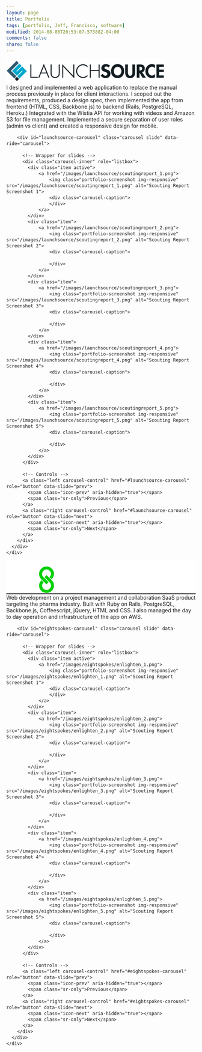 ```yaml
---
layout: page
title: Portfolio
tags: [portfolio, Jeff, Francisco, software]
modified: 2014-08-08T20:53:07.573882-04:00
comments: false
share: false
---
```


<div class="panel-group" id="accordion" role="tablist" aria-multiselectable="true">
  <div class="panel panel-default portfolio-panel">
    <div class="panel-heading" role="tab" id="portfolioHeading1">
		<a class="collapsed panel-title portfolio-item-title" role="button" data-toggle="collapse" data-parent="#accordion" href="#portfolioItem1" aria-expanded="true" aria-controls="portfolioItem1">
		  <img class="portfolio-item-img" src="/images/launchsource-logo.png"/>
		</a>
    </div>
    <div id="portfolioItem1" class="panel-collapse collapse" role="tabpanel" aria-labelledby="portfolioHeading1">
      <div class="panel-body">
        I designed and implemented a web application to replace the manual process previously in place for client interactions. I scoped out the requirements, produced a design spec, then implemented the app from frontend (HTML, CSS, Backbone.js) to backend (Rails, PostgreSQL, Heroku.) Integrated with the Wistia API for working with videos and Amazon S3 for file management. Implemented a secure separation of user roles (admin vs client) and created a responsive design for mobile.

        <div id="launchsource-carousel" class="carousel slide" data-ride="carousel">

		  <!-- Wrapper for slides -->
		  <div class="carousel-inner" role="listbox">
		    <div class="item active">
				<a href="/images/launchsource/scoutingreport_1.png">
		      		<img class="portfolio-screenshot img-responsive" src="/images/launchsource/scoutingreport_1.png" alt="Scouting Report Screenshot 1">
					<div class="carousel-caption">
					</div>
				</a>
		    </div>
		    <div class="item">
		    	<a href="/images/launchsource/scoutingreport_2.png">
					<img class="portfolio-screenshot img-responsive" src="/images/launchsource/scoutingreport_2.png" alt="Scouting Report Screenshot 2">
					<div class="carousel-caption">

					</div>
				</a>
		    </div>
		    <div class="item">
		    	<a href="/images/launchsource/scoutingreport_3.png">
					<img class="portfolio-screenshot img-responsive" src="/images/launchsource/scoutingreport_3.png" alt="Scouting Report Screenshot 3">
					<div class="carousel-caption">

					</div>
				</a>
		    </div>
		    <div class="item">
		    	<a href="/images/launchsource/scoutingreport_4.png">
					<img class="portfolio-screenshot img-responsive" src="/images/launchsource/scoutingreport_4.png" alt="Scouting Report Screenshot 4">
					<div class="carousel-caption">

					</div>
				</a>
		    </div>
		    <div class="item">
				<a href="/images/launchsource/scoutingreport_5.png">
					<img class="portfolio-screenshot img-responsive" src="/images/launchsource/scoutingreport_5.png" alt="Scouting Report Screenshot 5">
					<div class="carousel-caption">

					</div>
				</a>
		    </div>
		  </div>

		  <!-- Controls -->
		  <a class="left carousel-control" href="#launchsource-carousel" role="button" data-slide="prev">
		    <span class="icon-prev" aria-hidden="true"></span>
		    <span class="sr-only">Previous</span>
		  </a>
		  <a class="right carousel-control" href="#launchsource-carousel" role="button" data-slide="next">
		    <span class="icon-next" aria-hidden="true"></span>
		    <span class="sr-only">Next</span>
		  </a>
		</div>
      </div>
    </div>
  </div>


  <div class="panel panel-default portfolio-panel">
    <div class="panel-heading" role="tab" id="portfolioHeading2" style="background: rgba(36,36,36,0.86);">
		<a class="collapsed panel-title portfolio-item-title" role="button" data-toggle="collapse" data-parent="#accordion" href="#portfolioItem2" aria-expanded="false" aria-controls="portfolioItem2">
		  <img class="portfolio-item-img" src="/images/eightspokes-logo.png"/>
		</a>
    </div>
    <div id="portfolioItem2" class="panel-collapse collapse" role="tabpanel" aria-labelledby="portfolioHeading2">
      <div class="panel-body">
        Web development on a project management and collaboration SaaS product targeting the pharma industry. Built with Ruby on Rails, PostgreSQL, Backbone.js, Coffeescript, jQuery, HTML and CSS. I also managed the day to day operation and infrastructure of the app on AWS.

        <div id="eightspokes-carousel" class="carousel slide" data-ride="carousel">

		  <!-- Wrapper for slides -->
		  <div class="carousel-inner" role="listbox">
		    <div class="item active">
				<a href="/images/eightspokes/enlighten_1.png">
		      		<img class="portfolio-screenshot img-responsive" src="/images/eightspokes/enlighten_1.png" alt="Scouting Report Screenshot 1">
					<div class="carousel-caption">
					</div>
				</a>
		    </div>
		    <div class="item">
		    	<a href="/images/eightspokes/enlighten_2.png">
					<img class="portfolio-screenshot img-responsive" src="/images/eightspokes/enlighten_2.png" alt="Scouting Report Screenshot 2">
					<div class="carousel-caption">

					</div>
				</a>
		    </div>
		    <div class="item">
		    	<a href="/images/eightspokes/enlighten_3.png">
					<img class="portfolio-screenshot img-responsive" src="/images/eightspokes/enlighten_3.png" alt="Scouting Report Screenshot 3">
					<div class="carousel-caption">

					</div>
				</a>
		    </div>
		    <div class="item">
		    	<a href="/images/eightspokes/enlighten_4.png">
					<img class="portfolio-screenshot img-responsive" src="/images/eightspokes/enlighten_4.png" alt="Scouting Report Screenshot 4">
					<div class="carousel-caption">

					</div>
				</a>
		    </div>
		    <div class="item">
				<a href="/images/eightspokes/enlighten_5.png">
					<img class="portfolio-screenshot img-responsive" src="/images/eightspokes/enlighten_5.png" alt="Scouting Report Screenshot 5">
					<div class="carousel-caption">

					</div>
				</a>
		    </div>
		  </div>

		  <!-- Controls -->
		  <a class="left carousel-control" href="#eightspokes-carousel" role="button" data-slide="prev">
		    <span class="icon-prev" aria-hidden="true"></span>
		    <span class="sr-only">Previous</span>
		  </a>
		  <a class="right carousel-control" href="#eightspokes-carousel" role="button" data-slide="next">
		    <span class="icon-next" aria-hidden="true"></span>
		    <span class="sr-only">Next</span>
		  </a>
		</div>
      </div>
    </div>
  </div>
</div>


